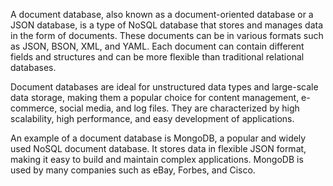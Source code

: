 A document database, also known as a document-oriented database or a JSON database, is a type of NoSQL database that stores and manages data in the form of documents. These documents can be in various formats such as JSON, BSON, XML, and YAML. Each document can contain different fields and structures and can be more flexible than traditional relational databases. 

Document databases are ideal for unstructured data types and large-scale data storage, making them a popular choice for content management, e-commerce, social media, and log files. They are characterized by high scalability, high performance, and easy development of applications.

An example of a document database is MongoDB, a popular and widely used NoSQL document database. It stores data in flexible JSON format, making it easy to build and maintain complex applications. MongoDB is used by many companies such as eBay, Forbes, and Cisco.